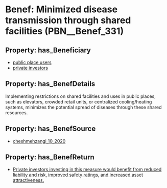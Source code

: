 # Benef: __Minimized disease transmission through shared facilities__ (PBN__Benef_331)

## Property: has_Beneficiary

* [public place users](../Stakeholder/PBN__Stakeholder_153)
* [private investors](../Stakeholder/PBN__Stakeholder_89)

## Property: has_BenefDetails

Implementing restrictions on shared facilities and uses in public places, such as elevators, crowded retail units, or centralized cooling/heating systems, minimizes the potential spread of diseases through these shared resources.

## Property: has_BenefSource

* [cheshmehzangi_10_2020](../Article/PBN__Article_63)

## Property: has_BenefReturn

* [Private investors investing in this measure would benefit from reduced liability and risk, improved safety ratings, and increased asset attractiveness.](../BenefReturn/PBN__BenefReturn_348)

